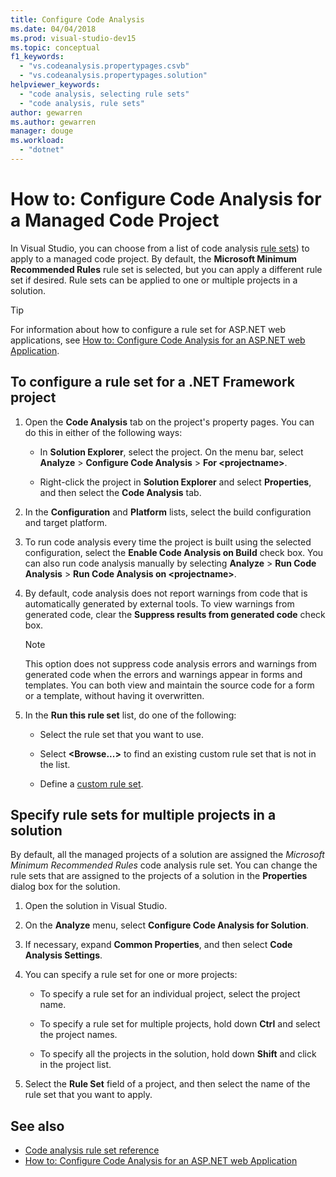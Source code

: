 ```yaml
---
title: Configure Code Analysis
ms.date: 04/04/2018
ms.prod: visual-studio-dev15
ms.topic: conceptual
f1_keywords:
  - "vs.codeanalysis.propertypages.csvb"
  - "vs.codeanalysis.propertypages.solution"
helpviewer_keywords:
  - "code analysis, selecting rule sets"
  - "code analysis, rule sets"
author: gewarren
ms.author: gewarren
manager: douge
ms.workload:
  - "dotnet"
---
```

# How to: Configure Code Analysis for a Managed Code Project

In Visual Studio, you can choose from a list of code analysis [rule sets](../code-quality/rule-set-reference.md)) to apply to a managed code project. By default, the **Microsoft Minimum Recommended Rules** rule set is selected, but you can apply a different rule set if desired. Rule sets can be applied to one or multiple projects in a solution.

> [!TIP]
> For information about how to configure a rule set for ASP.NET web applications, see [How to: Configure Code Analysis for an ASP.NET web Application](../code-quality/how-to-configure-code-analysis-for-an-aspnet-web-application.md).

## To configure a rule set for a .NET Framework project

1. Open the **Code Analysis** tab on the project's property pages. You can do this in either of the following ways:

   - In **Solution Explorer**, select the project. On the menu bar, select **Analyze** > **Configure Code Analysis** > **For \<projectname>**.

   - Right-click the project in **Solution Explorer** and select **Properties**, and then select the **Code Analysis** tab.

1. In the **Configuration** and **Platform** lists, select the build configuration and target platform.

1. To run code analysis every time the project is built using the selected configuration, select the **Enable Code Analysis on Build** check box. You can also run code analysis manually by selecting **Analyze** > **Run Code Analysis** > **Run Code Analysis on \<projectname>**.

1. By default, code analysis does not report warnings from code that is automatically generated by external tools. To view warnings from generated code, clear the **Suppress results from generated code** check box.

    > [!NOTE]
    > This option does not suppress code analysis errors and warnings from generated code when the errors and warnings appear in forms and templates. You can both view and maintain the source code for a form or a template, without having it overwritten.

1. In the **Run this rule set** list, do one of the following:

    - Select the rule set that you want to use.

    - Select **\<Browse...>** to find an existing custom rule set that is not in the list.

    - Define a [custom rule set](../code-quality/how-to-create-a-custom-rule-set.md).

## Specify rule sets for multiple projects in a solution

By default, all the managed projects of a solution are assigned the *Microsoft Minimum Recommended Rules* code analysis rule set. You can change the rule sets that are assigned to the projects of a solution in the **Properties** dialog box for the solution.

1. Open the solution in Visual Studio.

2. On the **Analyze** menu, select **Configure Code Analysis for Solution**.

3. If necessary, expand **Common Properties**, and then select **Code Analysis Settings**.

4. You can specify a rule set for one or more projects:

    - To specify a rule set for an individual project, select the project name.

    - To specify a rule set for multiple projects, hold down **Ctrl** and select the project names.

    - To specify all the projects in the solution, hold down **Shift** and click in the project list.

5. Select the **Rule Set** field of a project, and then select the name of the rule set that you want to apply.

## See also

- [Code analysis rule set reference](../code-quality/rule-set-reference.md)
- [How to: Configure Code Analysis for an ASP.NET web Application](../code-quality/how-to-configure-code-analysis-for-an-aspnet-web-application.md)